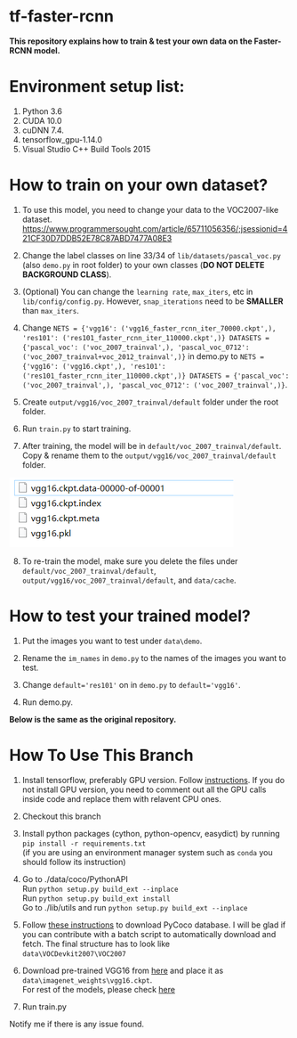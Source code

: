 # tf-faster-rcnn
**This repository explains how to train & test your own data on the Faster-RCNN model.**

# Environment setup list:
1. Python 3.6
2. CUDA 10.0
3. cuDNN 7.4.
4. tensorflow_gpu-1.14.0
5. Visual Studio C++ Build Tools 2015

# How to train on your own dataset?
1. To use this model, you need to change your data to the VOC2007-like dataset. https://www.programmersought.com/article/65711056356/;jsessionid=421CF30D7DDB52E78C87ABD7477A08E3

2. Change the label classes on line 33/34 of ```lib/datasets/pascal_voc.py``` (also ```demo.py``` in root folder) to your own classes (**DO NOT DELETE BACKGROUND CLASS**).

3. (Optional) You can change the ```learning rate```, ```max_iters```, etc in ```lib/config/config.py```. However, ```snap_iterations``` need to be **SMALLER** than ```max_iters```.

4. Change ```NETS = {'vgg16': ('vgg16_faster_rcnn_iter_70000.ckpt',), 'res101': ('res101_faster_rcnn_iter_110000.ckpt',)} DATASETS = {'pascal_voc': ('voc_2007_trainval',), 'pascal_voc_0712': ('voc_2007_trainval+voc_2012_trainval',)}```  in demo.py to  ```NETS = {'vgg16': ('vgg16.ckpt',), 'res101': ('res101_faster_rcnn_iter_110000.ckpt',)} DATASETS = {'pascal_voc': ('voc_2007_trainval',), 'pascal_voc_0712': ('voc_2007_trainval',)}```.

5. Create ```output/vgg16/voc_2007_trainval/default``` folder under the root folder.

6. Run ```train.py``` to start training. 

7. After training, the model will be in ```default/voc_2007_trainval/default```. Copy & rename them to the ```output/vgg16/voc_2007_trainval/default``` folder. 

![Renamed Files](/20191102010907813.jpg)

8. To re-train the model, make sure you delete the files under ```default/voc_2007_trainval/default```, ```output/vgg16/voc_2007_trainval/default```, and ```data/cache```.


# How to test your trained model?
1. Put the images you want to test under ```data\demo```.

2. Rename the ```im_names``` in ```demo.py``` to the names of the images you want to test.

3. Change ```default='res101'``` on in ```demo.py``` to ```default='vgg16'```.

4. Run demo.py.


**Below is the same as the original repository.**

# How To Use This Branch
1. Install tensorflow, preferably GPU version. Follow [instructions]( https://www.tensorflow.org/install/install_windows). If you do not install GPU version, you need to comment out all the GPU calls inside code and replace them with relavent CPU ones.

2. Checkout this branch

3. Install python packages (cython, python-opencv, easydict) by running  
`pip install -r requirements.txt`   
(if you are using an environment manager system such as `conda` you should follow its instruction)

4. Go to  ./data/coco/PythonAPI  
Run `python setup.py build_ext --inplace`  
Run `python setup.py build_ext install`  
Go to ./lib/utils and run `python setup.py build_ext --inplace`

5. Follow [these instructions](https://github.com/rbgirshick/py-faster-rcnn#beyond-the-demo-installation-for-training-and-testing-models) to download PyCoco database.
I will be glad if you can contribute with a batch script to automatically download and fetch. The final structure has to look like  
`data\VOCDevkit2007\VOC2007`  

1. Download pre-trained VGG16 from [here](http://download.tensorflow.org/models/vgg_16_2016_08_28.tar.gz) and place it as `data\imagenet_weights\vgg16.ckpt`.  
For rest of the models, please check [here](https://github.com/tensorflow/models/tree/master/research/slim#pre-trained-models)

7. Run train.py

Notify me if there is any issue found.

